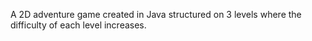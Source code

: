  A 2D adventure game created in Java structured on 3 levels where the difficulty of each level increases.
